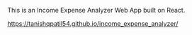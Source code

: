 This is an Income Expense Analyzer Web App built on React.

https://tanishqpatil54.github.io/income_expense_analyzer/
